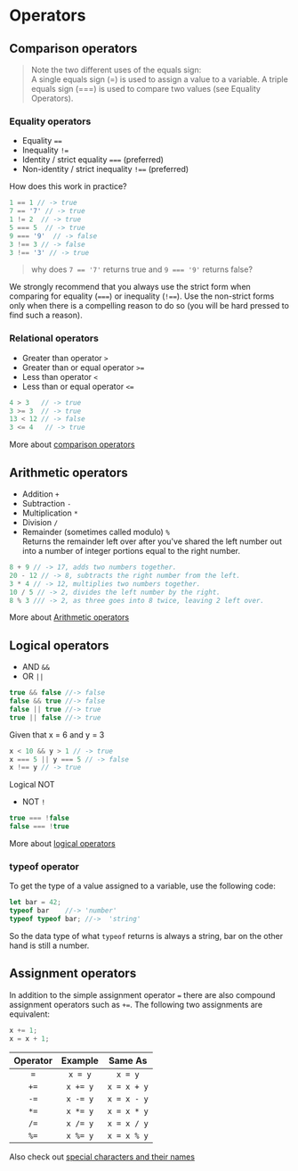 # Operators

## Comparison operators

>Note the two different uses of the equals sign:<br>
>A single equals sign (=) is used to assign a value to a variable.
A triple equals sign (===) is used to compare two values (see Equality Operators).

### Equality operators

* Equality `==`
* Inequality `!=`
* Identity / strict equality `===` (preferred)
* Non-identity / strict inequality `!==` (preferred)

How does this work in practice?

```js
1 == 1 // -> true
7 == '7' // -> true
1 != 2  // -> true
5 === 5  // -> true
9 === '9'  // -> false
3 !== 3 // -> false
3 !== '3' // -> true
```

> why does `7 == '7'` returns true and `9 === '9'` returns false?

We strongly recommend that you always use the strict form when comparing for equality (`===`) or inequality (`!==`). Use the non-strict forms only when there is a compelling reason to do so (you will be hard pressed to find such a reason).

### Relational operators

* Greater than operator `>`
* Greater than or equal operator `>=`
* Less than operator `<`
* Less than or equal operator `<=`

```js
4 > 3   // -> true
3 >= 3  // -> true
13 < 12 // -> false
3 <= 4   // -> true
```

More about [comparison operators](https://developer.mozilla.org/en-US/docs/Web/JavaScript/Reference/Operators/Comparison_Operators)

## Arithmetic operators

* Addition `+`
* Subtraction `-`
* Multiplication `*`
* Division `/`
* Remainder (sometimes called modulo) `%`
<br>Returns the remainder left over after you've shared the left number out into a number of integer portions equal to the right number.

```js
8 + 9 // -> 17, adds two numbers together.
20 - 12 // -> 8, subtracts the right number from the left.
3 * 4 // -> 12, multiplies two numbers together.
10 / 5 // -> 2, divides the left number by the right.
8 % 3 /// -> 2, as three goes into 8 twice, leaving 2 left over.
```

More about [Arithmetic operators](https://developer.mozilla.org/en-US/docs/Web/JavaScript/Reference/Operators/Arithmetic_Operators#.25_.28Modulus.29)

## Logical operators

* AND `&&`
* OR `||`

```js
true && false //-> false
false && true //-> false
false || true //-> true
true || false //-> true
```

Given that x = 6 and y = 3
```js
x < 10 && y > 1 // -> true
x === 5 || y === 5 // -> false
x !== y // -> true
```

Logical NOT

* NOT `!`

```js
true === !false
false === !true
```

More about [logical operators](https://developer.mozilla.org/en-US/docs/Web/JavaScript/Reference/Operators/Logical_Operators)

### typeof operator

To get the type of a value assigned to a variable, use the following code:

```js
let bar = 42; 
typeof bar    //-> 'number' 
typeof typeof bar; //->  'string'
```

So the data type of what `typeof` returns is always a string, bar on the other hand is still a number.

## Assignment operators

In addition to the simple assignment operator `=` there are also compound assignment operators such as `+=`. The following two assignments are equivalent:

```js
x += 1;
x = x + 1;
```

|Operator|  Example| Same As|
|:------:|:--------:|:-------:|
|`=` |  `x = y` |  `x = y`|
|`+=`|  `x += y` |  `x = x + y`|
|`-=`|  `x -= y` |  `x = x - y`|
|`*=`|  `x *= y` |  `x = x * y`|
|`/=`|  `x /= y` |  `x = x / y`|
|`%=`|  `x %= y` |  `x = x % y`|

Also check out [special characters and their names](names_of_special_characters.md)
